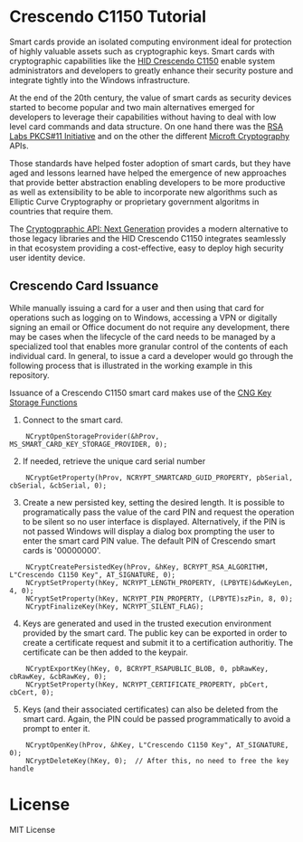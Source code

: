 ﻿# Crescendo C1150 Tutorial

Smart cards provide an isolated computing environment ideal for protection of highly valuable assets such as cryptographic keys. Smart cards with cryptographic capabilities like the [HID Crescendo C1150](http://www.hidglobal.com/products/cards-and-credentials/crescendo/c1150) enable system administrators and developers to greatly enhance their security posture and integrate tightly into the Windows infrastructure.

At the end of the 20th century, the value of smart cards as security devices started to become popular and two main alternatives emerged for developers to leverage their capabilities without having to deal with low level card commands and data structure. On one hand there was the [RSA Labs PKCS#11 Initiative](ftp://ftp.rsasecurity.com/pub/pkcs/pkcs-11/v2-20/pkcs-11v2-20.pdf) and on the other the different [Microft Cryptography](https://msdn.microsoft.com/en-us/library/windows/desktop/aa380255(v=vs.85).aspx) APIs.

Those standards have helped foster adoption of smart cards, but they have aged and lessons learned have helped the emergence of new approaches that provide better abstraction enabling developers to be more productive as well as extensibility to be able to incorporate new algorithms such as Elliptic Curve Cryptography or proprietary government algoritms in countries that require them.

The [Cryptogpraphic API: Next Generation](https://msdn.microsoft.com/en-us/library/windows/desktop/aa376210(v=vs.85).aspx) provides a modern alternative to those legacy libraries and the HID Crescendo C1150 integrates seamlessly in that ecosystem providing a cost-effective, easy to deploy high security user identity device.

## Crescendo Card Issuance

While manually issuing a card for a user and then using that card for operations such as logging on to Windows, accessing a VPN or digitally signing an email or Office document do not require any development, there may be cases when the lifecycle of the card needs to be managed by a specialized tool that enables more granular control of the contents of each individual card. In general, to issue a card a developer would go through the following process that is illustrated in the working example in this repository.

Issuance of a Crescendo C1150 smart card makes use of the [CNG Key Storage Functions](https://msdn.microsoft.com/en-us/library/windows/desktop/aa376208(v=vs.85).aspx)

1. Connect to the smart card.
```
    NCryptOpenStorageProvider(&hProv, MS_SMART_CARD_KEY_STORAGE_PROVIDER, 0);
```

2. If needed, retrieve the unique card serial number
```
    NCryptGetProperty(hProv, NCRYPT_SMARTCARD_GUID_PROPERTY, pbSerial, cbSerial, &cbSerial, 0);
```

3. Create a new persisted key, setting the desired length. It is possible to programatically pass the value of the card PIN and request the operation to be silent so no user interface is displayed. Alternatively, if the PIN is not passed Windows will display a dialog box prompting the user to enter the smart card PIN value. The default PIN of Crescendo smart cards is '00000000'.
```
    NCryptCreatePersistedKey(hProv, &hKey, BCRYPT_RSA_ALGORITHM, L"Crescendo C1150 Key", AT_SIGNATURE, 0);
    NCryptSetProperty(hKey, NCRYPT_LENGTH_PROPERTY, (LPBYTE)&dwKeyLen, 4, 0);
    NCryptSetProperty(hKey, NCRYPT_PIN_PROPERTY, (LPBYTE)szPin, 8, 0);
    NCryptFinalizeKey(hKey, NCRYPT_SILENT_FLAG);
```

4. Keys are generated and used in the trusted execution environment provided by the smart card. The public key can be exported in order to create a certificate request and submit it to a certification authoritiy. The certificate can be then added to the keypair.
```
    NCryptExportKey(hKey, 0, BCRYPT_RSAPUBLIC_BLOB, 0, pbRawKey, cbRawKey, &cbRawKey, 0);
    NCryptSetProperty(hKey, NCRYPT_CERTIFICATE_PROPERTY, pbCert, cbCert, 0);
```

5. Keys (and their associated certificates) can also be deleted from the smart card. Again, the PIN could be passed programmatically to avoid a prompt to enter it.
```
    NCryptOpenKey(hProv, &hKey, L"Crescendo C1150 Key", AT_SIGNATURE, 0);
    NCryptDeleteKey(hKey, 0);  // After this, no need to free the key handle
```

# License

MIT License
